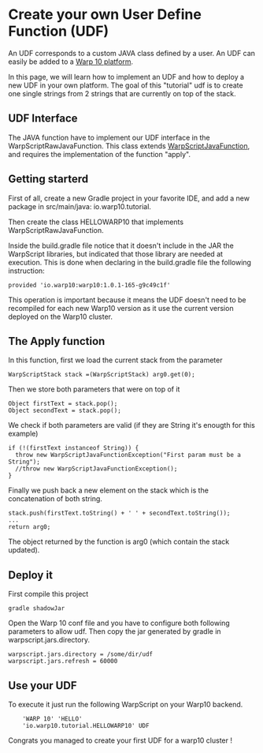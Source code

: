 # Create your own User Define Function (UDF)

An UDF corresponds to a custom JAVA class defined by a user. An UDF can easily be added to a [Warp 10 platform](http://www.warp10.io/).

In this page, we will learn how to implement an UDF and how to deploy a new UDF in your own platform. The goal of this "tutorial" udf is to create one single strings from 2 strings that are currently on top of the stack.

## UDF Interface

The JAVA function have to implement our UDF interface in the WarpScriptRawJavaFunction. 
This class extends  [WarpScriptJavaFunction](https://github.com/cityzendata/warp10-platform/blob/master/warp10/src/main/java/io/warp10/warp/sdk/WarpScriptJavaFunction.java), and requires the implementation of the function "apply".

## Getting starterd

First of all, create a new Gradle project in your favorite IDE, and add a new package in src/main/java: io.warp10.tutorial.

Then create the class HELLOWARP10 that implements WarpScriptRawJavaFunction. 

Inside the build.gradle file notice that it doesn't include in the JAR the WarpScript libraries, but indicated that those library are needed at execution. This is done when declaring in the build.gradle file the following instruction: 
```
provided 'io.warp10:warp10:1.0.1-165-g9c49c1f'
```

This operation is important because it means the UDF doesn't need to be recompiled for each new Warp10 version as it use the current version deployed on the Warp10 cluster.

## The Apply function

In this function, first we load the current stack from the parameter

```
WarpScriptStack stack =(WarpScriptStack) arg0.get(0);
```

Then we store both parameters that were on top of it

```
Object firstText = stack.pop();
Object secondText = stack.pop();
```

We check if both parameters are valid (if they are String it's enougth for this example)

```
if (!(firstText instanceof String)) {
  throw new WarpScriptJavaFunctionException("First param must be a String");
  //throw new WarpScriptJavaFunctionException();
}
```

Finally we push back a new element on the stack which is the concatenation of both string.

```
stack.push(firstText.toString() + ' ' + secondText.toString());
...
return arg0;
```

The object returned by the function is arg0 (which contain the stack updated).

## Deploy it

First compile this project
```
gradle shadowJar
```

Open the Warp 10 conf file and you have to configure both following parameters to allow udf. Then copy the jar generated by gradle in warpscript.jars.directory.

```
warpscript.jars.directory = /some/dir/udf
warpscript.jars.refresh = 60000
```

## Use your UDF

To execute it just run the following WarpScript on your Warp10 backend.

```
    'WARP 10' 'HELLO'
    'io.warp10.tutorial.HELLOWARP10' UDF
```

Congrats you managed to create your first UDF for a warp10 cluster !


